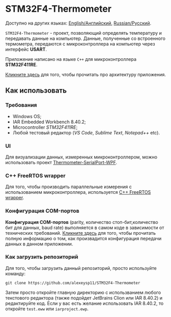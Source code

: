 # STM32F4-Thermometer 

Доступно на других языках: [English/Английский](README.md), [Russian/Русский](README.ru.md). 

`STM32F4-Thermometer` - проект, позволяющий определять температуру и передавать данные на компьютер. 
Данные, полученные со встроенного термометра, передаются с микроконтроллера на компьютер через интерфейс **USART**. 

Приложение написано на языке `C++` для микроконтроллера **STM32F411RE**. 

[Кликните здесь](Docs/Design.md) для того, чтобы прочитать про архитектуру приложения. 

## Как использовать 

### Требования 

- Windows OS; 
- IAR Embedded Workbench 8.40.2; 
- Microcontroller *STM32F411RE*;
- Любой тестовый редактор (*VS Code*, *Sublime Text*, *Notepad++* etc). 

### UI 

Для визуализации данных, измеренных микроконтроллером, можно использовать проект [Thermometer-SerialPort-WPF](https://github.com/alexeysp11/Thermometer-SerialPort-WPF).

### C++ FreeRTOS wrapper 

Для того, чтобы производить параллельные измерения с использованием микроконтроллера, используется [C++ FreeRTOS wrapper](https://github.com/lamer0k/RtosWrapper). 

### Конфигурация COM-портов 

**Конфигурация COM-портов** (parity, количество стоп-бит,количество бит для данных, baud rate) выполняется в самом коде в зависимости от технических требований.
[Кликните здесь](Docs/DataTransmission.md) для того, чтобы прочитать полную информацию о том, как произвадится конфигурация передачи данных в данном приложении. 

### Как загрузить репозиторий 

Для того, чтобы загрузить данный репозиторий, просто используйте команду: 
```
git clone https://github.com/alexeysp11/STM32F4-Thermometer 
```

Затем просто откройте главную директорию с использванием любого текстового редактора (также подойдет JetBrains Clion или IAR 8.40.2) и редактируйте код.
Если у вас есть желание использовать IAR 8.40.2, то откройте `test.eww` или `iarproject.ewp`. 

